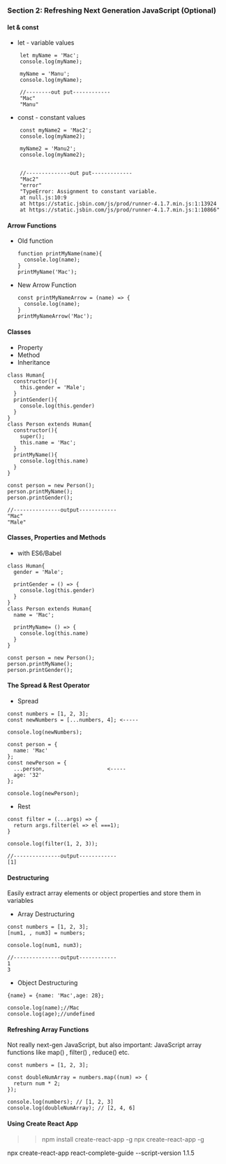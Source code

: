 ### Section 2: Refreshing Next Generation JavaScript (Optional)
#### let & const
* let - variable values

```
    let myName = 'Mac';
    console.log(myName);

    myName = 'Manu';
    console.log(myName);

    //--------out put------------
    "Mac"
    "Manu"

```
* const - constant values

```
    const myName2 = 'Mac2';
    console.log(myName2);

    myName2 = 'Manu2';
    console.log(myName2);


    //--------------out put-------------
    "Mac2"
    "error"
    "TypeError: Assignment to constant variable.
    at null.js:10:9
    at https://static.jsbin.com/js/prod/runner-4.1.7.min.js:1:13924
    at https://static.jsbin.com/js/prod/runner-4.1.7.min.js:1:10866"
  ```


#### Arrow Functions
* Old function

  ```
  function printMyName(name){
    console.log(name);
  }
  printMyName('Mac');
  ```
* New Arrow Function

  ```
  const printMyNameArrow = (name) => {
    console.log(name);
  }
  printMyNameArrow('Mac');
  ```

#### Classes
* Property
* Method
* Inheritance

```
class Human{
  constructor(){
    this.gender = 'Male';
  }
  printGender(){
    console.log(this.gender)
  }
}
class Person extends Human{
  constructor(){
    super();
    this.name = 'Mac';
  }
  printMyName(){
    console.log(this.name)
  }
}

const person = new Person();
person.printMyName();
person.printGender();

//---------------output------------
"Mac"
"Male"
```
#### Classes, Properties and Methods
* with ES6/Babel

```
class Human{
  gender = 'Male';  

  printGender = () => {
    console.log(this.gender)
  }
}
class Person extends Human{   
  name = 'Mac';

  printMyName= () => {
    console.log(this.name)
  }
}

const person = new Person();
person.printMyName();
person.printGender();
```

####  The Spread & Rest Operator
* Spread

```
const numbers = [1, 2, 3];
const newNumbers = [...numbers, 4]; <-----

console.log(newNumbers);

const person = {
  name: 'Mac'
};
const newPerson = {
  ...person,                    <-----
  age: '32'
};

console.log(newPerson);

```


* Rest

```
const filter = (...args) => {
  return args.filter(el => el ===1);
}

console.log(filter(1, 2, 3));

//---------------output------------
[1]
```

#### Destructuring
Easily extract array elements or object properties and store them in variables

* Array Destructuring

```
const numbers = [1, 2, 3];
[num1, , num3] = numbers;

console.log(num1, num3);

//---------------output------------
1
3
```
* Object Destructuring

```
{name} = {name: 'Mac',age: 28};

console.log(name);//Mac
console.log(age);//undefined
```

#### Refreshing Array Functions
Not really next-gen JavaScript, but also important: JavaScript array functions like map() , filter() , reduce()  etc.
```
const numbers = [1, 2, 3];

const doubleNumArray = numbers.map((num) => {
  return num * 2;
});

console.log(numbers); // [1, 2, 3]
console.log(doubleNumArray); // [2, 4, 6]
```


#### Using Create React App
>>npm install create-react-app -g
npx create-react-app  -g

npx create-react-app react-complete-guide --script-version 1.1.5
